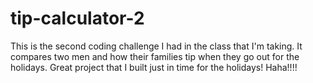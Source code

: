 # tip-calculator-2
This is the second coding challenge I had in the class that I'm taking. It compares two men and how their families tip when they go out for the holidays. Great project that I built just in time for the holidays! Haha!!!!
